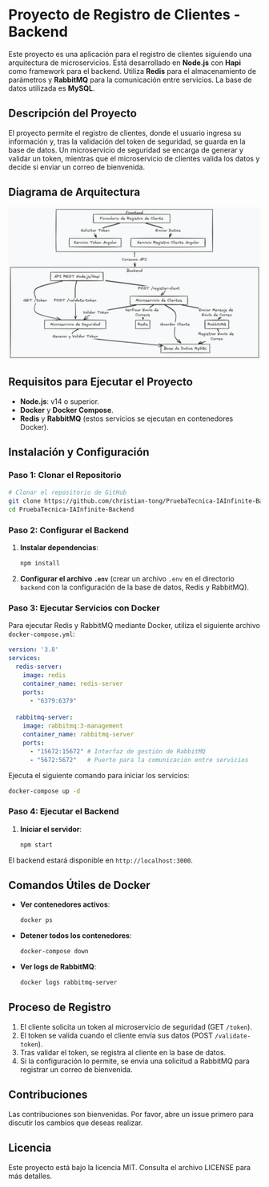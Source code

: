 # Proyecto de Registro de Clientes - Backend

Este proyecto es una aplicación para el registro de clientes siguiendo una arquitectura de microservicios. Está desarrollado en **Node.js** con **Hapi** como framework para el backend. Utiliza **Redis** para el almacenamiento de parámetros y **RabbitMQ** para la comunicación entre servicios. La base de datos utilizada es **MySQL**.

## Descripción del Proyecto

El proyecto permite el registro de clientes, donde el usuario ingresa su información y, tras la validación del token de seguridad, se guarda en la base de datos. Un microservicio de seguridad se encarga de generar y validar un token, mientras que el microservicio de clientes valida los datos y decide si enviar un correo de bienvenida.

## Diagrama de Arquitectura

![Diagrama de Arquitectura](./DiagramaCompleto.png)

## Requisitos para Ejecutar el Proyecto

- **Node.js**: v14 o superior.
- **Docker** y **Docker Compose**.
- **Redis** y **RabbitMQ** (estos servicios se ejecutan en contenedores Docker).

## Instalación y Configuración

### Paso 1: Clonar el Repositorio

```bash
# Clonar el repositorio de GitHub
git clone https://github.com/christian-tong/PruebaTecnica-IAInfinite-Backend.git
cd PruebaTecnica-IAInfinite-Backend
```

### Paso 2: Configurar el Backend

1. **Instalar dependencias**:
   ```bash
   npm install
   ```
2. **Configurar el archivo `.env`** (crear un archivo `.env` en el directorio `backend` con la configuración de la base de datos, Redis y RabbitMQ).

### Paso 3: Ejecutar Servicios con Docker

Para ejecutar Redis y RabbitMQ mediante Docker, utiliza el siguiente archivo `docker-compose.yml`:

```yaml
version: '3.8'
services:
  redis-server:
    image: redis
    container_name: redis-server
    ports:
      - "6379:6379"

  rabbitmq-server:
    image: rabbitmq:3-management
    container_name: rabbitmq-server
    ports:
      - "15672:15672" # Interfaz de gestión de RabbitMQ
      - "5672:5672"   # Puerto para la comunicación entre servicios
```

Ejecuta el siguiente comando para iniciar los servicios:

```bash
docker-compose up -d
```

### Paso 4: Ejecutar el Backend

1. **Iniciar el servidor**:
   ```bash
   npm start
   ```

El backend estará disponible en `http://localhost:3000`.

## Comandos Útiles de Docker

- **Ver contenedores activos**:
  ```bash
  docker ps
  ```
- **Detener todos los contenedores**:
  ```bash
  docker-compose down
  ```
- **Ver logs de RabbitMQ**:
  ```bash
  docker logs rabbitmq-server
  ```

## Proceso de Registro

1. El cliente solicita un token al microservicio de seguridad (GET `/token`).
2. El token se valida cuando el cliente envía sus datos (POST `/validate-token`).
3. Tras validar el token, se registra al cliente en la base de datos.
4. Si la configuración lo permite, se envía una solicitud a RabbitMQ para registrar un correo de bienvenida.

## Contribuciones

Las contribuciones son bienvenidas. Por favor, abre un issue primero para discutir los cambios que deseas realizar.

## Licencia

Este proyecto está bajo la licencia MIT. Consulta el archivo LICENSE para más detalles.
